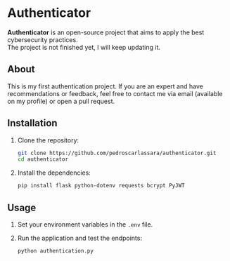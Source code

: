 # Authenticator

**Authenticator** is an open-source project that aims to apply the best cybersecurity practices.<br>
The project is not finished yet, I will keep updating it.

## About

This is my first authentication project. If you are an expert and have recommendations or feedback, feel free to contact me via email (available on my profile) or open a pull request.

## Installation

1. Clone the repository:

    ```bash
    git clone https://github.com/pedroscarlassara/authenticator.git
    cd authenticator
    ```

2. Install the dependencies:

    ```bash
    pip install flask python-dotenv requests bcrypt PyJWT
    ```

## Usage

1. Set your environment variables in the `.env` file.

2. Run the application and test the endpoints:

    ```bash
    python authentication.py
    ```
   
